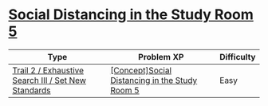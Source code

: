 # [Social Distancing in the Study Room 5](https://www.codetree.ai/trails/complete/curated-cards/intro-study-cafe-keeping-distance-5)

|Type|Problem XP|Difficulty|
|---|---|---|
|[Trail 2 / Exhaustive Search III / Set New Standards](https://www.codetree.ai/trail-info/novice-mid/)|[[Concept]Social Distancing in the Study Room 5](https://www.codetree.ai/trails/complete/curated-cards/intro-study-cafe-keeping-distance-5/)|Easy|

